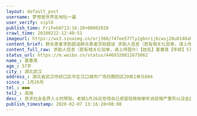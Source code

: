 ```yaml
---
layout: default_post
username: 梦想是世界各地玩一遍
user_verify: vipl6
publish_time: FriFeb0713:16:20+08002020
crawl_time: 20200212-12:40:51
imageurl: https://wx3.sinaimg.cn/orj360/747ee577ly1gbnrij6cwsj20u0140ah0.jpg,https://wx4.sinaimg.cn/orj360/747ee577ly1gbnrijtk63j21400u0am2.jpg,https://wx2.sinaimg.cn/orj360/747ee577ly1gbnrika5u2j20u0140gsm.jpg,https://wx1.sinaimg.cn/orj360/747ee577ly1gbnrikq192j20u0140grf.jpg,https://wx4.sinaimg.cn/orj360/747ee577ly1gbnrilboixj20u0140dnk.jpg,https://wx4.sinaimg.cn/orj360/747ee577ly1gbnrilsamcj21400u0n2o.jpg
content_brief: 肺炎患者求助超话肺炎患者求助超话 求助人信息（若有相关化验单，请上传图片）【姓名】夏春莲【年龄】57岁【所在城市】湖北武汉【所在小区、社区】湖北省武汉市硚口区华生汉口城市广场四期四区20栋1单元604【患病时间】1月26号【联系方式】●●●【其他紧急联系人】高强 【病情描 ...全文
content_full_raw: 求助人信息（若有相关化验单，请上传图片）【姓名】夏春莲【年龄】57岁【所在城市】湖北武汉【所在小区、社区】湖北省武汉市硚口区华生汉口城市广场四期四区20栋1单元604【患病时间】1月26号【联系方式】●●●【其他紧急联系人】高强【病情描述】恳求社会各界人士的帮助，老娘1月26日觉得自己感冒轻微咳嗽听说疫情严重所以没去医院检查到2月1日下午听说开始咳嗽变严重有发热呕吐现象于是当晚我回到家中2号一早陪同老娘根据要求去了社区发热登记再去社区卫生院初诊抽血检查然后就近到了古田三路普爱医院就诊拍CT疑似病毒感染开药没开针医生说吃药有好转就继续吃药治疗观察几天没好转再去打针于是在家进行隔离治疗当时已经全身乏力行动不便第二天带到宜尚酒店指定核酸测试点进行确诊取样后回家等电话一直没消息期间状态非常不好几乎没有下床完全不能进食喝水都吐联系社区医生恳求住院治疗因没有确诊医院不收让我们自己挺一下我们也知道全国疫情严重政府医疗压力很大我们也尽量克制在家观察克服于6日晚病情变重浑身抽搐呼吸困难打120无果自行驾车前往医院救治打了两针情况稍微缓解医生说双肺变白随时有生命危险让我们联系社区尽快安排住院不敢回家怕遇到紧急情况来不及救治在医院门口他们在车中过夜联系社区想尽快安排住院社区让我们直接去医院就在医院我们已经不知道该去哪里了我不太懂确诊到底是个什么玩意了人都快不行了所有迹象表明就是这个新冠病毒了难道就是因为一个确诊的问题没医院收治像踢皮球一样推去推来家中还有两位八十多岁的爷爷奶奶安排在华生城市广场四期四区20栋二单元504无人看管生活起居就他们自己俩老爸刚也查出右肺感染性病变目前就我没被感染但是一直在接触我不知道像这样我还能挺多久内心几乎崩溃也不清楚我老爸还能挺多久我不求安慰只想他们得到医院收治不需要国家补贴就医费用只想得到床位跪求大家帮我指个方向…@卫健委@武汉热线@协和医院@同济医院
status_url: https://m.weibo.cn/status/4469320811675062
name_: 夏春莲
age_: 57岁
city_: 湖北武汉
address_: 湖北省武汉市硚口区华生汉口城市广场四期四区20栋1单元604
since_: 1月26号
tel_: ●●●
tel2_: 高强
desc_: 恳求社会各界人士的帮助，老娘1月26日觉得自己感冒轻微咳嗽听说疫情严重所以没去医院检查到2月1日下午听说开始咳嗽变严重有发热呕吐现象于是当晚我回到家中2号一早陪同老娘根据要求去了社区发热登记再去社区卫生院初诊抽血检查然后就近到了古田三路普爱医院就诊拍CT疑似病毒感染开药没开针医生说吃药有好转就继续吃药治疗观察几天没好转再去打针于是在家进行隔离治疗当时已经全身乏力行动不便第二天带到宜尚酒店指定核酸测试点进行确诊取样后回家等电话一直没消息期间状态非常不好几乎没有下床完全不能进食喝水都吐联系社区医生恳求住院治疗因没有确诊医院不收让我们自己挺一下我们也知道全国疫情严重政府医疗压力很大我们也尽量克制在家观察克服于6日晚病情变重浑身抽搐呼吸困难打120无果自行驾车前往医院救治打了两针情况稍微缓解医生说双肺变白随时有生命危险让我们联系社区尽快安排住院不敢回家怕遇到紧急情况来不及救治在医院门口他们在车中过夜联系社区想尽快安排住院社区让我们直接去医院就在医院我们已经不知道该去哪里了我不太懂确诊到底是个什么玩意了人都快不行了所有迹象表明就是这个新冠病毒了难道就是因为一个确诊的问题没医院收治像踢皮球一样推去推来家中还有两位八十多岁的爷爷奶奶安排在华生城市广场四期四区20栋二单元504无人看管生活起居就他们自己俩老爸刚也查出右肺感染性病变目前就我没被感染但是一直在接触我不知道像这样我还能挺多久内心几乎崩溃也不清楚我老爸还能挺多久我不求安慰只想他们得到医院收治不需要国家补贴就医费用只想得到床位跪求大家帮我指个方向…@卫健委@武汉热线@协和医院@同济医院
publish_timestamp: 2020-02-07 13:16:20+08:00
---
```

